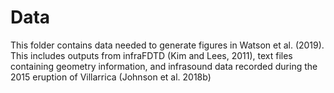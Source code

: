 # Data

This folder contains data needed to generate figures in Watson et al. (2019). This includes outputs from infraFDTD (Kim and Lees, 2011), text files containing geometry information, and infrasound data recorded during the 2015 eruption of Villarrica (Johnson et al. 2018b)

